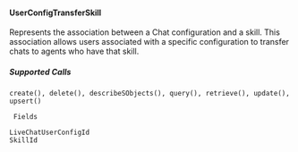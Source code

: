 #### UserConfigTransferSkill

Represents the association between a Chat configuration and a skill. This association allows users associated with a specific configuration
to transfer chats to agents who have that skill.

##### Supported Calls
```
create(), delete(), describeSObjects(), query(), retrieve(), update(), upsert()

 Fields

```
```
LiveChatUserConfigId
SkillId
